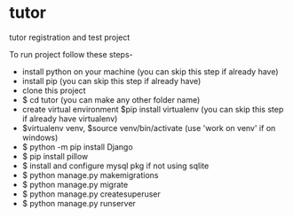 # tutor
tutor registration and test project

To run project follow these steps-

- install python on your machine (you can skip this step if already have)
- install pip (you can skip this step if already have)
- clone this project
- $ cd tutor (you can make any other folder name)
- create virtual environment $pip install virtualenv (you can skip this step if already have virtualenv)
- $virtualenv venv, $source venv/bin/activate (use 'work on venv' if on windows)
- $ python -m pip install Django
- $ pip install pillow
- $ install and configure mysql pkg if not using sqlite
- $ python manage.py makemigrations
- $ python manage.py migrate 
- $ python manage.py createsuperuser 
- $ python manage.py runserver
